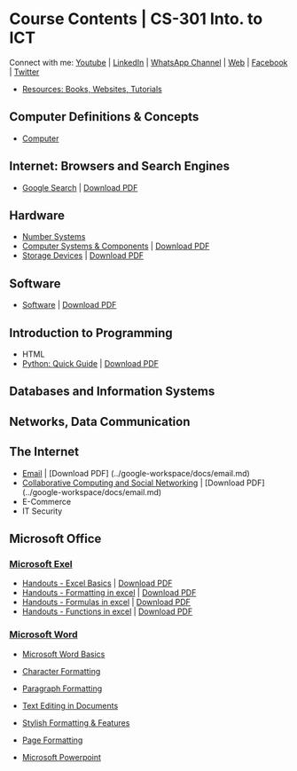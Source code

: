 # Course Contents | CS-301 Into. to ICT

Connect with me: [Youtube](https://www.youtube.com/yasirbhutta) \| [LinkedIn](https://www.linkedin.com/in/yasirbhutta/) \| [WhatsApp Channel](https://whatsapp.com/channel/0029VaC3BC160eBZZSs3CW0c) \| [Web](https://yasirbhutta.github.io/) \| [Facebook](https://www.facebook.com/yasirbhutta786) \| [Twitter](https://twitter.com/yasirbhutta)

- [Resources: Books, Websites, Tutorials](resources.md)

## Computer Definitions & Concepts

- [Computer](../computer-basics/docs/computer.md)

## Internet: Browsers and Search Engines

- [Google Search](../google-workspace/docs/google-search.md) \| [Download PDF](../google-workspace/docs/google-search.pdf)

## Hardware

- [Number Systems](../computer-basics/docs/number-systems.md)
- [Computer Systems & Components](../computer-basics/docs/hardware.md) \| [Download PDF](../computer-basics/docs/hardware.pdf)
- [Storage Devices](../computer-basics/docs/storage-devices.md) \| [Download PDF](../computer-basics/docs/storage-devices.pdf)

## Software

- [Software](../computer-basics/docs/software.md) \| [Download PDF](../computer-basics/docs/software.pdf)

## Introduction to Programming

- HTML
- [Python: Quick Guide](../python/docs/quick-guide.md) \| [Download PDF](../python/docs/quick-guide.pdf)

## Databases and Information Systems

## Networks, Data Communication

## The Internet

- [Email](../google-workspace/docs/email.md) \| [Download PDF] (../google-workspace/docs/email.md) 
- [Collaborative Computing and Social Networking](../social-media/docs/socialmedia.md) \| [Download PDF] (../google-workspace/docs/email.md)
- E-Commerce
- IT Security

## Microsoft Office

### [Microsoft Exel](../ms-excel/index.md)

- [Handouts - Excel Basics](../ms-excel/docs/basics.md) \| [Download PDF](../ms-excel/docs/basics.pdf)
- [Handouts - Formatting in excel](../ms-excel/docs/formatting.md) \| [Download PDF](../ms-excel/docs/formatting.pdf)
- [Handouts - Formulas in excel](../ms-excel/docs/formulas.md) \| [Download PDF](../ms-excel/docs/formulas.pdf)
- [Handouts - Functions in excel](../ms-excel/docs/functions.md) \| [Download PDF](../ms-excel/docs/functions.pdf)

### [Microsoft Word](../ms-word/index.md)

- [Microsoft Word Basics](../ms-word/docs/basics.md)
- [Character Formatting](../ms-word/docs/character-formatting.md)
- [Paragraph Formatting](../ms-word/docs/paragraph-formatting.md)
- [Text Editing in Documents](../ms-word/docs/stylish.md)
- [Stylish Formatting & Features](../ms-word/docs/stylish.md)
- [Page Formatting](../ms-word/docs/page-formatting.md)

- [Microsoft Powerpoint](#)


